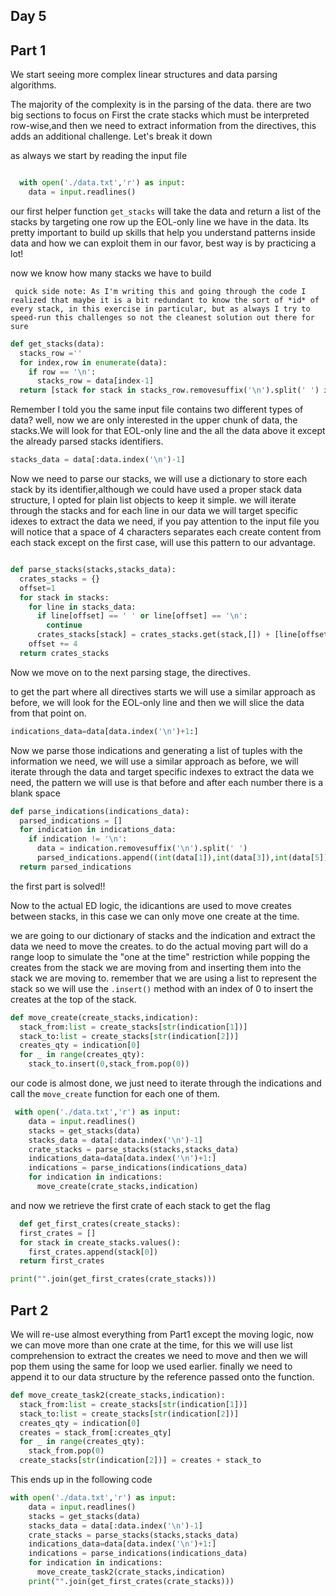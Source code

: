 ## Day 5

## Part 1

We start seeing more complex linear structures and data parsing algorithms.

The majority of the complexity is in the parsing of the data. there are two big sections to focus on
First the crate stacks which must be interpreted row-wise,and then we need to extract information from the directives, this adds an additional challenge. Let's break it down

as always we start by reading the input file

```python

  with open('./data.txt','r') as input:
    data = input.readlines()
```

our first helper function ````get_stacks````  will take the data and return a list of the stacks by targeting one row up the EOL-only line we have in the data. Its pretty important to build up skills that help you understand patterns inside data and how we can exploit them in our favor, best way is by practicing a lot!


now we know how many stacks we have to build

```` quick side note: As I'm writing this and going through the code I realized that maybe it is a bit redundant to know the sort of *id* of every stack, in this exercise in particular, but as always I try to speed-run this challenges so not the cleanest solution out there for sure````

```python
def get_stacks(data):
  stacks_row =''
  for index,row in enumerate(data):
    if row == '\n':
      stacks_row = data[index-1]
  return [stack for stack in stacks_row.removesuffix('\n').split(' ') if stack != '']
```

Remember I told you the same input file contains two different types of data? well, now we are only interested in the upper chunk of data, the stacks.We will look for that EOL-only line and the all the data above it except the already parsed stacks identifiers.

```python 
stacks_data = data[:data.index('\n')-1]
```

Now we need to parse our stacks, we will use a dictionary to store each stack by its identifier,although we could have used a proper stack data structure, I opted for plain list objects to keep it simple.
we will iterate through the stacks and for each line in our data we will target specific idexes to extract the data we need, if you pay attention to  the input file you will notice that a space of 4 characters separates each create content from each stack except on the first case, will use this pattern to our advantage.


```python

def parse_stacks(stacks,stacks_data):
  crates_stacks = {}
  offset=1
  for stack in stacks:
    for line in stacks_data:
      if line[offset] == ' ' or line[offset] == '\n':
        continue
      crates_stacks[stack] = crates_stacks.get(stack,[]) + [line[offset]]
    offset += 4
  return crates_stacks
```

Now we move on to the next parsing stage, the directives.

to get the part where all directives starts we will use a similar approach as before, we will look for the EOL-only line and then we will slice the data from that point on.

```python
indications_data=data[data.index('\n')+1:]
```

Now we parse those indications and generating a list of tuples with the information we need, we will use a similar approach as before, we will iterate through the data and target specific indexes to extract the data we need, the pattern we will use is that before and after each number there is a blank space 

```python
def parse_indications(indications_data):
  parsed_indications = []
  for indication in indications_data:
    if indication != '\n':
      data = indication.removesuffix('\n').split(' ')
      parsed_indications.append((int(data[1]),int(data[3]),int(data[5])))
  return parsed_indications
```

the first part is solved!!

Now to the actual ED logic, the idicantions are used to move creates between stacks, in this case we can only move one create at the time.

we are going to our dictionary of stacks and the indication and extract the data we need to move the creates. to do the actual moving part will do a range loop to simulate the  "one at the time" restriction while popping the creates from the stack we are moving from and inserting them into the stack we are moving to. remember that we are using a list to represent the stack so we will use the ```.insert()``` method with an index of 0 to insert the creates at the top of the stack.

```python
def move_create(create_stacks,indication):
  stack_from:list = create_stacks[str(indication[1])]
  stack_to:list = create_stacks[str(indication[2])]
  creates_qty = indication[0]
  for _ in range(creates_qty):
    stack_to.insert(0,stack_from.pop(0))
```

our code is almost done, we just need to iterate through the indications and call the ```move_create``` function for each one of them.

```python
 with open('./data.txt','r') as input:
    data = input.readlines()
    stacks = get_stacks(data)
    stacks_data = data[:data.index('\n')-1]
    crate_stacks = parse_stacks(stacks,stacks_data)
    indications_data=data[data.index('\n')+1:]
    indications = parse_indications(indications_data)
    for indication in indications:
      move_create(crate_stacks,indication)
```

and now we retrieve the first crate of each stack to get the flag
  
```python
  def get_first_crates(create_stacks):
  first_crates = []
  for stack in create_stacks.values():
    first_crates.append(stack[0])
  return first_crates

print("".join(get_first_crates(crate_stacks)))
```

## Part 2 

We will re-use almost everything from Part1 except the moving logic, now we can move more than one crate at the time, for this we will use list comprehension to extract the creates we need to move and then we will pop them using the same for loop we used earlier.
finally we need to append it to our data structure by the reference passed onto the function.

```python
def move_create_task2(create_stacks,indication):
  stack_from:list = create_stacks[str(indication[1])]
  stack_to:list = create_stacks[str(indication[2])]
  creates_qty = indication[0]
  creates = stack_from[:creates_qty]
  for _ in range(creates_qty):
    stack_from.pop(0)
  create_stacks[str(indication[2])] = creates + stack_to

```
This ends up in the following code 

```python
with open('./data.txt','r') as input:
    data = input.readlines()
    stacks = get_stacks(data)
    stacks_data = data[:data.index('\n')-1]
    crate_stacks = parse_stacks(stacks,stacks_data)
    indications_data=data[data.index('\n')+1:]
    indications = parse_indications(indications_data)
    for indication in indications:
      move_create_task2(crate_stacks,indication)
    print("".join(get_first_crates(crate_stacks)))
```
